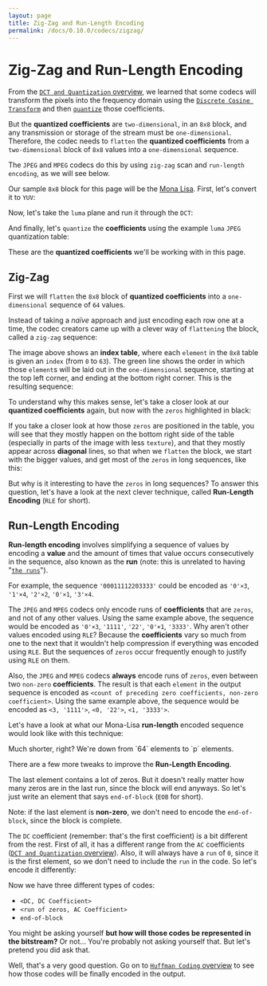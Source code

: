 ```yaml
---
layout: page
title: Zig-Zag and Run-Length Encoding
permalink: /docs/0.10.0/codecs/zigzag/
---
```


# Zig-Zag and Run-Length Encoding

From the [`DCT and Quantization` overview](dct_quant), we learned that
some codecs will transform the pixels into the frequency domain using
the
[`Discrete Cosine Transform`](https://en.wikipedia.org/wiki/Discrete_cosine_transform)
and then
[`quantize`](https://en.wikipedia.org/wiki/Quantization_%28signal_processing%29)
those coefficients.

But the **quantized coefficients** are `two-dimensional`, in an `8x8`
block, and any transmission or storage of the stream must be
`one-dimensional`.
Therefore, the codec needs to `flatten` the **quantized coefficients**
from a `two-dimensional` block of `8x8` values into a `one-dimensional`
sequence.

The `JPEG` and `MPEG` codecs do this by using `zig-zag` scan and
`run-length encoding`, as we will see below.

Our sample `8x8` block for this page will be the
[Mona Lisa](https://en.wikipedia.org/wiki/Mona_Lisa).
First, let's convert it to `YUV`:

<div id="zz_block"></div>

Now, let's take the `luma` plane and run it through the `DCT`:

<div id="zz_dct"></div>

And finally, let's `quantize` the **coefficients** using the example
`luma` `JPEG` quantization table:

<div id="zz_quantize"></div>

These are the **quantized coefficients** we'll be working with in this
page.

## Zig-Zag

<!--zig-zag sequence: `Sequential ordering`
After quantization, the DC coefficient and the 63 AC coefficients are prepared for entropy encoding, as shown in Figure 5.
The previous quantized DC coefficient is used to predict the current quantized DC coefficient, and the difference is
encoded. The 63 quantized AC coefficients undergo no such differential encoding, but are converted into a onedimensional zig-zag sequence, as shown in Figure 5.

A.3.6 Zig-zag sequence
After quantization, and in preparation for entropy encoding, the quantized AC coefficients are converted to the zig-zag
sequence. The quantized DC coefficient (coefficient zero in the array) is treated separately, as defined in A.3.5. The zigzag sequence is specified in Figure A.6.

F.1.1.5.2 Encoding model for AC coefficients
Since many coefficients are zero, runs of zeros are identified and coded efficiently. In addition, if the remaining
coefficients in the zig-zag sequence order are all zero, this is coded explicitly as an end-of-block (EOB).-->

First we will `flatten` the `8x8` block of **quantized coefficients**
into a `one-dimensional` sequence of `64` values.

Instead of taking a *naïve* approach and just encoding each row one at
a time, the codec creators came up with a clever way of `flattening`
the block, called a `zig-zag` sequence:

<div id="zz_zz"></div>

The image above shows an **index table**, where each `element` in the
`8x8` table is given an `index` (from `0` to `63`).
The green line shows the order in which those `element`s will be laid
out in the `one-dimensional` sequence, starting at the top left corner,
and ending at the bottom right corner. This is the resulting sequence:

<div id="zz_zigzag_flat_split"></div>

To understand why this makes sense, let's take a closer look at our
**quantized coefficients** again, but now with the `zeros` highlighted
in black:

<div id="zz_q_coeffs"></div>

If you take a closer look at how those `zeros` are positioned in the
table, you will see that they mostly happen on the bottom right side of
the table (especially in parts of the image with less `texture`), and
that they mostly appear across **diagonal** lines, so that when we
`flatten` the block, we start with the bigger values, and get most of
the `zeros` in long sequences, like this:

<div id="zz_line_zigzag"></div>

But why is it interesting to have the `zeros` in long sequences?
To answer this question, let's have a look at the next clever
technique, called **Run-Length Encoding** (`RLE` for short).

## Run-Length Encoding

**Run-length encoding** involves simplifying a sequence of values by
encoding a **value** and the amount of times that value occurs
consecutively in the sequence, also known as the **run** (note: this is
unrelated to having
"[`the runs`](https://en.wikipedia.org/wiki/Diarrhea)").

For example, the sequence `'00011112203333'` could be encoded as
`'0'×3`, `'1'×4`, `'2'×2`, `'0'×1`, `'3'×4`.

The `JPEG` and `MPEG` codecs only encode runs of **coefficients** that
are `zeros`, and not of any other values. Using the same example above,
the sequence would be encoded as `'0'×3`, `'1111'`, `'22'`, `'0'×1`,
`'3333'`. Why aren't other values encoded using `RLE`?
Because the **coefficients** vary so much from one to the next that it
wouldn't help compression if everything was encoded using `RLE`.
But the sequences of `zeros` occur frequently enough to justify using
`RLE` on them.

Also, the `JPEG` and `MPEG` codecs **always** encode runs of `zeros`,
even between two `non-zero` **coefficients**.
The result is that each `element` in the output sequence is encoded as
`<count of preceding zero coefficients, non-zero coefficient>`.
Using the same example above, the sequence would be encoded as
`<3, '1111'>`, `<0, '22'>`, `<1, '3333'>`.

Let's have a look at what our Mona-Lisa **run-length** encoded sequence
would look like with this technique:

<div id="zz_line_zigzag_rle_0"></div>

<p markdown="1" id="p_rle">
Much shorter, right? We're down from `64` elements to `p` elements.
</p>

There are a few more tweaks to improve the **Run-Length Encoding**.

The last element contains a lot of zeros. But it doesn't  really matter
how many zeros are in the last run, since the block will end anyways.
So let's just write an element that says `end-of-block`
(`EOB` for short).

<div id="zz_line_zigzag_rle_1"></div>

Note: if the last element is **non-zero**, we don't need to encode the
`end-of-block`, since the block is complete.

The `DC` coefficient (remember: that's the first coefficient) is a bit
different from the rest. First of all, it has a different range from
the `AC` coefficients ([`DCT and Quantization` overview](dct_quant)).
Also, it will always have a `run` of `0`, since it is the first
element, so we don't need to include the `run` in the code.
So let's encode it differently:

<div id="zz_line_zigzag_rle_2"></div>

Now we have three different types of codes:
- `<DC, DC Coefficient>`
- `<run of zeros, AC Coefficient>`
- `end-of-block`

You might be asking yourself **but how will those codes be represented
in the bitstream?** Or not... You're probably not asking yourself that.
But let's pretend you did ask that.

Well, that's a very good question.
Go on to [`Huffman Coding` overview](huffman) to see how those codes
will be finally encoded in the output.

<script type="module" src="../zigzag.js"></script>
